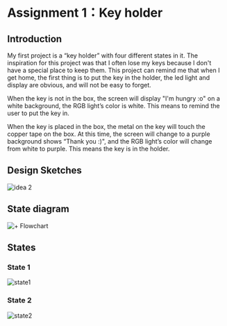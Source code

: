 # Assignment 1：Key holder

## Introduction
My first project is a “key holder” with four different states in it. The inspiration for this project was that I often lose my keys because I don't have a special place to keep them. This project can remind me that when I get home, the first thing is to put the key in the holder, the led light and display are obvious, and will not be easy to forget.

When the key is not in the box, the screen will display "I'm hungry :o" on a white background, the RGB light’s color is white. This means to remind the user to put the key in.

When the key is placed in the box, the metal on the key will touch the copper tape on the box. At this time, the screen will change to a purple background shows “Thank you :)", and the RGB light’s color will change from white to purple. This means the key is in the holder.

## Design Sketches
![idea 2](https://github.com/yilin223344/Yilin-SP24-IXD-256/assets/125238982/d18aff4c-0bec-464a-83c7-cb089e2580ca)

## State diagram
![+ Flowchart](https://github.com/yilin223344/Yilin-SP24-IXD-256/assets/125238982/042d2dfb-5071-46a8-898a-a1b5b51dae69)

## States
### State 1
![state1](https://github.com/yilin223344/Yilin-SP24-IXD-256/assets/125238982/996963f3-c38f-4dda-85d4-9480bec0248c)
### State 2
![state2](https://github.com/yilin223344/Yilin-SP24-IXD-256/assets/125238982/b5f5b20b-0406-4e70-95b5-39cef45f1d7e)
